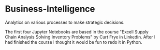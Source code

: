 # Business-Intelligence
Analytics on various processes to make strategic decisions.


The first four Jupyter Notebooks are based in the course "Excell Supply Chain Analysis Solving Inventory Problems" by Curt Frye in Linkedin. 
After I had finished the course I thought it would be fun to redo it in Python.
